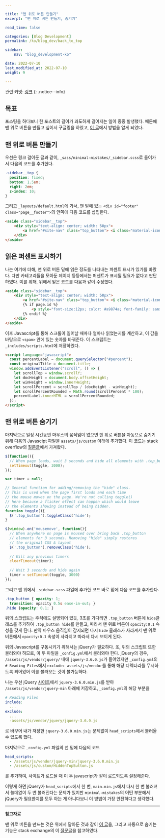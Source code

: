```yaml
---

title: "맨 위로 버튼 만들기"
excerpt: "맨 위로 버튼 만들기, 숨기기"

read_time: false

categories: [Blog Development]
permalink: /ko/blog_dev/back_to_top

sidebar: 
    nav: "blog_development-ko"

date: 2022-07-10
last_modified_at: 2022-07-10
weight: 9

---
```


관련 커밋: [링크](https://github.com/math-jh/math-jh.github.io/commit/73b6bfc9acf569e8befbf2768d0fa11a0b370389)
{: .notice--info}

## 목표

포스팅을 하다보니 한 포스트의 길이가 과도하게 길어지는 일이 종종 발생했다. 때문에 맨 위로 버튼을 만들고 싶어서 구글링을 하였고, [이 글](https://masunii.github.io/blog_custom/top_button/)에서 방법을 알게 되었다.

## 맨 위로 버튼 만들기

우선은 링크 걸어둔 글과 같이, `_sass/minimal-mistakes/_sidebar.scss`로 들어가서 다음의 코드를 추가한다.

```scss
.sidebar__top {
  position: fixed;
  bottom: 1.5em;
  right: 2em;
  z-index: 10;
}
```

그리고 `_layouts/default.html`에 가서, 맨 밑에 있는 `<div id="footer" class="page__footer">`의 안쪽에 다음 코드를 삽입한다.
```html
<aside class="sidebar__top">
    <div style="text-align: center; width: 50px">
        <a href="#site-nav" class="top_button"> <i class="material-icons" style="color: #a9874a">&#xE5D8;</i></a>
    </div>
</aside>
```

## 읽은 퍼센트 표시하기

나는 여기에 더해, 맨 위로 버튼 밑에 읽은 정도를 나타내는 퍼센트 표시가 있기를 바랐다. 다만 카테고리들을 모아둔 페이지 등등에서는 퍼센트가 표시될 필요가 없다고 판단하였다. 이를 위해, 위에서 얻은 코드를 다음과 같이 수정했다.
```html
<aside class="sidebar__top">
    <div style="text-align: center; width: 50px">
        <a href="#site-nav" class="top_button"> <i class="material-icons" style="color: #a9874a">&#xE5D8;</i></a>
        {% if page.id %}
            <p style="font-size:12px; color: #a9874a; font-family: sans-serif"><span id="percent">0</span>%</p>
        {% endif %}
    </div>
</aside>
```
이후 Javascript를 통해 스크롤이 일어날 때마다 얼마나 읽었는지를 계산하고, 이 값을 바탕으로 `<span>` 안에 있는 숫자를 바꿔준다. 이 스크립트는 `_includes/scripts.html`에 저장하였다.
```html
<script language="javascript">
  const percentLabel = document.querySelector("#percent");
  const originalTitle = document.title;
  window.addEventListener("scroll", () => {
    let scrollTop = window.scrollY;
    let docHeight = document.body.offsetHeight;
    let winHeight = window.innerHeight;
    let scrollPercent = scrollTop / (docHeight - winHeight);
    let scrollPercentRounded = Math.round(scrollPercent * 100);
    percentLabel.innerHTML = scrollPercentRounded;
  });
</script>
```

## 맨 위로 버튼 숨기기

마지막으로 일정 시간동안 마우스의 움직임이 없으면 맨 위로 버튼을 자동으로 숨기기 위해 다음의 Javascipt 파일을 `assets/js/custom` 아래에 추가했다. 이 코드는 stack overflow의 [질문글](https://stackoverflow.com/questions/41021611/how-to-show-divs-when-the-mouse-moves-anywhere-on-screen-not-just-the-element-i)에서 가져왔다.
```javascript
$(function(){
  // When page loads, wait 3 seconds and hide all elements with .top_button class:
  setTimeout(toggle, 3000);
});

var timer = null;

// General function for adding/removing the "hide" class.
// This is used when the page first loads and each time
// the mouse moves on the page. We're not calling toggle()
// here because a flicker effect can happen which would leave
// the elements showing instead of being hidden.
function toggle(){
  $('.top_button').toggleClass('hide');
}

$(window).on('mousemove', function(){
  // When anywhere on page is moused over bring back .top_button
  // elements for 3 seconds. Removing "hide" simply restores
  // the original CSS & layout
  $('.top_button').removeClass('hide');
  
  // Kill any previous timers
  clearTimeout(timer);
  
  // Wait 3 seconds and hide again
  timer = setTimeout(toggle, 3000)
});
```
그리고 맨 위에서 `_sidebar.scss` 파일에 추가한 코드 바로 밑에 다음 코드를 추가한다.
```scss
.top_button { opacity: 1;
  transition: opacity 0.5s ease-in-out; }
.hide {opacity: 0.1; }
```
위의 스크립트는 주석에도 설명되어 있듯, 3초를 기다리면 `.top_button` 버튼에 `hide`클래스를 추가하여 `.top_button hide`를 만들고, 따라서 맨 위로 버튼이 `opacity:0.1` 속성을 갖게 된다. 만약 마우스 움직임이 감지되면 다시 `hide` 클래스가 사라져서 맨 위로 버튼에서 `opacity:0.1` 속성이 사라지고 따라서 다시 보이게 된다. 

위의 Javascript를 구동시키기 위해서는 jQuery가 필요하다. 또, 위의 스크립트 또한 불러와야 하므로, 이 두 파일을 `_config.yml`에서 불러와야 한다. jQuery의 경우, `/assets/js/vendor/jquery/` 내에 `jquery-3.6.0.js`가 들어있지만 `_config.yml`의 `# Reading Files`에서 `exclude: assets/js/vendor`를 통해 해당 디렉터리를 무시하도록 되어있어 이를 불러오는 것이 불가능하다. 

나는 우선 jQuery [사이트](https://jquery.com/download/)에서 `jquery-3.6.0.min.js`를 받아 `/assets/js/vendor/jquery-min` 아래에 저장하고, `_config.yml`의 해당 부분을
```yml
# Reading Files
include: 
  ...
exclude: 
  ...
  -assets/js/vendor/jquery/jquery-3.6.0.js
```
로 바꾸어 내가 저장한 `jquery-3.6.0.min.js`는 문제없이 `head_scripts`에서 불러올 수 있도록 했다. 

마지막으로 `_config.yml` 파일의 맨 밑에 다음의 코드
```yml
head_scripts:
  - /assets/js/vendor/jquery-min/jquery-3.6.0.min.js
  - /assets/js/custom/HiddenTopButton.js
```
를 추가하여, 사이트가 로드될 때 이 두 javascript가 같이 로드되도록 설정해준다.

이렇게 하면 jQuery가 `head_scripts`에서 한 번, `main.min.js`에서 다시 한 번 불러져서 쓸데없이 두 번 불러진다는 문제가 있지만 `minimal-mistakes`의 어떤 부분에서 jQuery가 필요한지를 모두 아는 게 아니다보니 이 방법이 가장 안전하다고 생각했다.

---

**참고자료**

맨 위로 버튼을 만드는 것은 위에서 달아둔 것과 같이 [이 글](https://masunii.github.io/blog_custom/top_button/)을, 그리고 자동으로 숨기는 기능은 stack exchange의 이 [질문글](https://stackoverflow.com/questions/41021611/how-to-show-divs-when-the-mouse-moves-anywhere-on-screen-not-just-the-element-i)을 참고하였다.